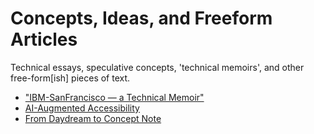# Concepts, Ideas, and Freeform Articles

Technical essays, speculative concepts, 'technical memoirs', and other free-form[ish] pieces of text.

- ["IBM-SanFrancisco — a Technical Memoir"](ibm-sanfran.md)
- [AI-Augmented Accessibility](ai-accessibility.md)
- [From Daydream to Concept Note](ai-accessibility_bus.md)
